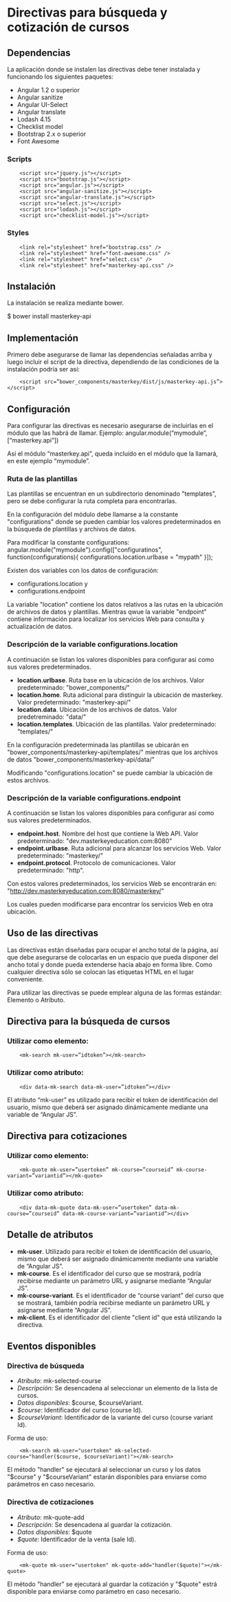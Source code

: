 # Directivas para búsqueda y cotización de cursos

Dependencias
------------

La aplicación donde se instalen las directivas debe tener instalada y funcionando los siguientes paquetes:
* Angular 1.2 o superior
* Angular sanitize
* Angular UI-Select
* Angular translate
* Lodash 4.15
* Checklist model
* Bootstrap 2.x o superior
* Font Awesome

### Scripts
        <script src="jquery.js"></script>
        <script src="bootstrap.js"></script>
        <script src="angular.js"></script>
        <script src="angular-sanitize.js"></script>
        <script src="angular-translate.js"></script>
        <script src="select.js"></script>
        <script src="lodash.js"></script>
        <script src="checklist-model.js"></script>

### Styles
        <link rel="stylesheet" href="bootstrap.css" />
        <link rel="stylesheet" href="font-awesome.css" />
        <link rel="stylesheet" href="select.css" />
        <link rel="stylesheet" href="masterkey-api.css" />

Instalación
-----------

La instalación se realiza mediante bower.

$ bower install masterkey-api


Implementación
--------------

Primero debe asegurarse de llamar las dependencias señaladas arriba y luego incluir el script de la directiva, dependiendo de las condiciones de la instalación podría ser así:

        <script src=”bower_components/masterkey/dist/js/masterkey-api.js”></script>


Configuración
-------------

Para configurar las directivas es necesario asegurarse de incluirlas en el módulo que las habrá de llamar. Ejemplo:
angular.module(“mymodule”, [“masterkey.api”])

Así el módulo “masterkey.api”, queda incluido en el módulo que la llamará, en este ejemplo “mymodule”.

### Ruta de las plantillas
Las plantillas se encuentran en un subdirectorio denominado "templates", pero se debe configurar la ruta completa para encontrarlas.

En la configuración del módulo debe llamarse a la constante "configurations" donde se pueden cambiar los valores predeterminados en la búsqueda de plantillas y archivos de datos.

Para modificar la constante configurations:
        angular.module("mymodule").config(["configuratinos", function(configurations){ configurations.location.urlbase = "mypath" }]);

Existen dos variables con los datos de configuración:
* configurations.location y
* configurations.endpoint

La variable "location" contiene los datos relativos a las rutas en la ubicación de archivos de datos y plantillas.
Mientras qwue la variable "endpoint" contiene información para localizar los servicios Web para consulta y actualización de datos.

### Descripción de la variable configurations.location
A continuación se listan los valores disponibles para configurar asi como sus valores predeterminados.
* **location.urlbase**. Ruta base en la ubicación de los archivos. Valor predeterminado: "bower_components/"
* **location.home**. Ruta adicional para distinguir la ubicación de masterkey. Valor predeterminado: "masterkey-api/"
* **location.data**. Ubicación de los archivos de datos. Valor predetreminado: "data/"
* **location.templates**. Ubicación de las plantillas. Valor predeterminado: "templates/"

En la configuración predeterminada las plantillas se ubicarán en
"bower_components/masterkey-api/templates/"
mientras que los archivos de datos
"bower_components/masterkey-api/data/"

Modificando "configurations.location" se puede cambiar la ubicación de estos archivos.

### Descripción de la variable configurations.endpoint
A continuación se listan los valores disponibles para configurar así como sus valores predeterminados.
* **endpoint.host**. Nombre del host que contiene la Web API. Valor predeterminado: "dev.masterkeyeducation.com:8080"
* **endpoint.urlbase**. Ruta adicional para alcanzar los servicios Web. Valor predeterminado: "masterkey/"
* **endpoint.protocol**. Protocolo de comunicaciones. Valor predeterminado: "http".

Con estos valores predeterminados, los servicios Web se encontrarán en:
"http://dev.masterkeyeducation.com:8080/masterkey/"

Los cuales pueden modificarse para encontrar los servicios Web en otra ubicación.


Uso de las directivas
---------------------

Las directivas están diseñadas para ocupar el ancho total de la página, así que debe asegurarse de colocarlas en un espacio que pueda disponer del ancho total y donde pueda extenderse hacia abajo en forma libre.
Como cualquier directiva sólo se colocan las etiquetas HTML en el lugar conveniente.

Para utilizar las directivas se puede emplear alguna de las formas estándar: Elemento o Atributo.

Directiva para la búsqueda de cursos
------------------------------------

### Utilizar como elemento:
        <mk-search mk-user=”idtoken”></mk-search>

### Utilizar como atributo:
        <div data-mk-search data-mk-user=”idtoken”></div>
El atributo “mk-user” es utilizado para recibir el token de identificación del usuario, mismo que deberá ser asignado dinámicamente mediante una variable de “Angular JS”.


Directiva para cotizaciones
---------------------------

### Utilizar como elemento:
        <mk-quote mk-user=”usertoken” mk-course=”courseid” mk-course-variant=”variantid”></mk-quote>

### Utilizar como atributo:
        <div data-mk-quote data-mk-user=”usertoken” data-mk-course=”courseid” data-mk-course-variant=”variantid”></div>

Detalle de atributos
--------------------

* **mk-user**. Utilizado para recibir el token de identificación del usuario, mismo que deberá ser asignado dinámicamente mediante una variable de “Angular JS”.
* **mk-course**. Es el identificador del curso que se mostrará, podría recibirse mediante un parámetro URL y asignarse mediante “Angular JS”.
* **mk-course-variant**. Es el identificador de “course variant” del curso que se mostrará, también podría recibirse mediante un parámetro URL y asignarse mediante “Angular JS”.
* **mk-client**. Es el identificador del cliente "client id" que está utilizando la directiva.

Eventos disponibles
-------------------

### Directiva de búsqueda

* *Atributo*: mk-selected-course
* *Descripción*: Se desencadena al seleccionar un elemento de la lista de cursos.
* *Datos disponibles*: $course, $courseVariant.
* *$course*: Identificador del curso (course Id).
* *$courseVariant*: Identificador de la variante del curso (course variant Id).

Forma de uso:

        <mk-search mk-user="usertoken" mk-selected-course="handler($course, $courseVariant)"></mk-search>


El método "handler" se ejecutará al seleccionar un curso y los datos 
"$course" y "$courseVariant" estarán disponibles para enviarse como 
parámetros en caso necesario.


### Directiva de cotizaciones

* *Atributo*: mk-quote-add
* *Descripción*: Se desencadena al guardar la cotización.
* *Datos disponibles*: $quote
* *$quote*: Identificador de la venta (sale Id).

Forma de uso:

        <mk-quote mk-user="usertoken" mk-quote-add="handler($quote)"></mk-quote>


El método "handler" se ejecutará al guardar la cotización y "$quote" estrá
disponible para enviarse como parámetro en caso necesario.
